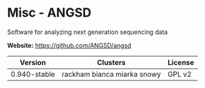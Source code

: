 # Misc - ANGSD

Software for analyzing next generation sequencing data



**Website:** <https://github.com/ANGSD/angsd>

| Version | Clusters | License |
| ------- | -------- | ------- |
| 0.940-stable | rackham bianca miarka snowy | GPL v2 |
